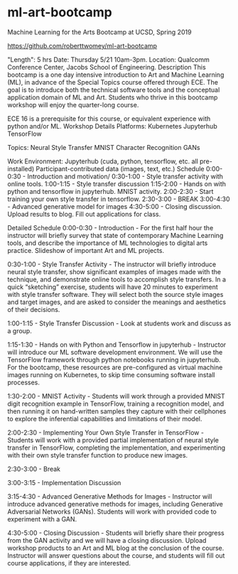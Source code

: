 # ml-art-bootcamp
Machine Learning for the Arts Bootcamp at UCSD, Spring 2019

https://github.com/roberttwomey/ml-art-bootcamp

"Length": 5 hrs
Date: Thursday 5/21 10am-3pm.
Location: Qualcomm Conference Center, Jacobs School of Engineering.
Description
This bootcamp is a one day intensive introduction to Art and Machine Learning (ML), in advance of the Special Topics course offered through ECE. The goal is to introduce both the technical software tools and the conceptual application domain of ML and Art. Students who thrive in this bootcamp workshop will enjoy the quarter-long course.

ECE 16 is a prerequisite for this course, or equivalent experience with python and/or ML.
Workshop Details
Platforms:
Kubernetes
Jupyterhub
TensorFlow

Topics:
Neural Style Transfer
MNIST Character Recognition
GANs

Work Environment:
Jupyterhub (cuda, python, tensorflow, etc. all pre-installed)
Participant-contributed data (images, text, etc.)
Schedule
0:00-0:30 - Introduction and motivation/
0:30-1:00 - Style transfer activity with online tools.
1:00-1:15 - Style transfer discussion 
1:15-2:00 - Hands on with python and tensorflow in jupyterhub. MNIST activity.
2:00-2:30 - Start training your own style transfer in tensorflow.
2:30-3:00 - BREAK
3:00-4:30 - Advanced generative model for images
4:30-5:00 - Closing discussion. Upload results to blog. Fill out applications for class.

Detailed Schedule
0:00-0:30 - Introduction - For the first half hour the instructor will briefly survey that state of contemporary Machine Learning tools, and describe the importance of ML technologies to digital arts practice. Slideshow of important Art and ML projects.

0:30-1:00 - Style Transfer Activity - The instructor will briefly introduce neural style transfer, show significant examples of images made with the technique, and demonstrate online tools to accomplish style transfers. In a quick “sketching” exercise, students will have 20 minutes to experiment with style transfer software. They will select both the source style images and target images, and are asked to consider the meanings and aesthetics of their decisions.

1:00-1:15 - Style Transfer Discussion - Look at students work and discuss as a group.

1:15-1:30 - Hands on with Python and Tensorflow in jupyterhub - Instructor will introduce our ML software development environment. We will use the TensorFlow framework through python notebooks running in jupyterhub. For the bootcamp, these resources are pre-configured as virtual machine images running on Kubernetes, to skip time consuming software install processes. 

1:30-2:00 - MNIST Activity - Students will work through a provided MNIST digit recognition example in TensorFlow, training a recognition model, and then running it on hand-written samples they capture with their cellphones to explore the inferential capabilities and limitations of their model.

2:00-2:30 - Implementing Your Own Style Transfer in TensorFlow - Students will work with a provided partial implementation of neural style transfer in TensorFlow, completing the implementation, and experimenting with their own style transfer function to produce new images. 

2:30-3:00 - Break

3:00-3:15 - Implementation Discussion

3:15-4:30 - Advanced Generative Methods for Images - Instructor will introduce advanced generative methods for images, including Generative Adversarial Networks (GANs). Students will work with provided code to experiment with a GAN. 

4:30-5:00 - Closing Discussion - Students will briefly share their progress from the GAN activity and we will have a closing discussion. Upload workshop products to an Art and ML blog at the conclusion of the course. Instructor will answer questions about the course, and students will fill out course applications, if they are interested. 
